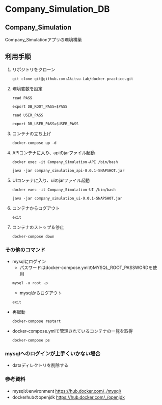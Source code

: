 # Company_Simulation_DB

## Company_Simulation
Company_Simulationアプリの環境構築
## 利用手順
1. リポジトリをクローン
    ```shell
   git clone git@github.com:Akitsu-Lab/docker-practice.git
    ```
2. 環境変数を設定
   ```shell
   read PASS
   ```
   ```shell
   export DB_ROOT_PASS=$PASS
   ```
   ```shell
   read USER_PASS
   ```
   ```shell
   export DB_USER_PASS=$USER_PASS
   ```
3. コンテナの立ち上げ
    ```shell
    docker-compose up -d
    ```
4. APIコンテナに入り、apiのjarファイル起動
   ```shell
   docker exec -it Company_Simulation-API /bin/bash
   ```
   ```shell
   java -jar company_simulation_api-0.0.1-SNAPSHOT.jar
   ```
5. UIコンテナに入り、uiのjarファイル起動
   ```shell
   docker exec -it Company_Simulation-UI /bin/bash
   ```
   ```shell
   java -jar company_simulation_ui-0.0.1-SNAPSHOT.jar
   ```
6. コンテナからログアウト
    ```shell
    exit
    ```
8. コンテナのストップ＆停止
    ```shell
    docker-compose down
    ```

### その他のコマンド
- mysqlにログイン
   - パスワードはdocker-compose.ymlのMYSQL_ROOT_PASSWORDを使用
    ```shell
    mysql -u root -p
    ```
   - mysqlからログアウト
    ```shell
    exit
    ```
- 再起動
    ```shell
    docker-compose restart
    ```
- docker-compose.ymlで管理されているコンテナの一覧を取得
    ```shell
    docker-compose ps
    ```
  
### mysqlへのログインが上手くいかない場合
- dataディレクトリを削除する

### 参考資料
- mysqlのenvironment
  https://hub.docker.com/_/mysql/
- dockerhubのopenjdk
  https://hub.docker.com/_/openjdk